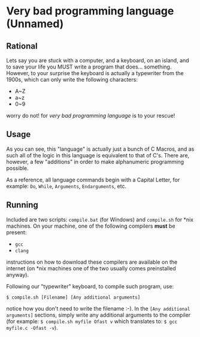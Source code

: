 # Very bad programming language (Unnamed)

## Rational

Lets say you are stuck with a computer, and a keyboard, on an island, and to save your life you MUST write a program that does... something. However, to your surprise the keyboard is actually a typewriter from the 1900s, which can only write the following characters:

- A~Z
- a~z
- 0~9

worry do not! for *very bad programming language* is to your rescue!

## Usage

As you can see, this "language" is actually just a bunch of C Macros, and as such all of the logic in this language is equivalent to that of C's. There are, however, a few "additions" in order to make alphanumeric programming possible.

As a reference, all language commands begin with a Capital Letter, for example: `Do`, `While`, `Arguments`, `Endarguments`, etc.

## Running

Included are two scripts: `compile.bat` (for Windows) and `compile.sh` for *nix machines. On your machine, one of the following compilers **must** be present:

- `gcc`
- `clang`

instructions on how to download these compilers are available on the internet (on *nix machines one of the two usually comes preinstalled anyway).

Following our "typewriter" keyboard, to compile such program, use:

```shell
$ compile.sh [Filename] [Any additional arguments]
```

notice how you don't need to write the filename :-). In the `[Any additional arguments]` sections, simply write any additional arguments to the compiler (for example: `$ compile.sh myfile Ofast v` which translates to: `$ gcc myfile.c -Ofast -v`).
